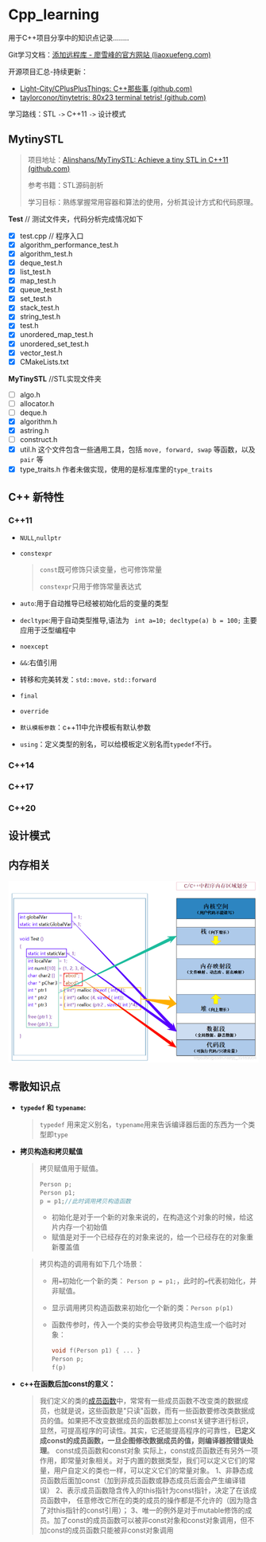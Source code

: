 # Cpp_learning

用于C++项目分享中的知识点记录........

Git学习文档：[添加远程库 - 廖雪峰的官方网站 (liaoxuefeng.com)](https://www.liaoxuefeng.com/wiki/896043488029600/898732864121440)

开源项目汇总-持续更新：

- [Light-City/CPlusPlusThings: C++那些事 (github.com)](https://github.com/Light-City/CPlusPlusThings)
- [taylorconor/tinytetris: 80x23 terminal tetris! (github.com)](https://github.com/taylorconor/tinytetris)

学习路线：STL `->`  C++11 `->`  设计模式

## MytinySTL

> 项目地址：[Alinshans/MyTinySTL: Achieve a tiny STL in C++11 (github.com)](https://github.com/Alinshans/MyTinySTL)
>
> 参考书籍：STL源码剖析
>
> 学习目标：熟练掌握常用容器和算法的使用，分析其设计方式和代码原理。

**Test**       	         // 测试文件夹，代码分析完成情况如下

- [x] test.cpp      // 程序入口
- [x] algorithm_performance_test.h
- [x] algorithm_test.h
- [x] deque_test.h
- [x] list_test.h
- [x] map_test.h
- [x] queue_test.h
- [x] set_test.h
- [x] stack_test.h
- [x] string_test.h
- [x] test.h
- [x] unordered_map_test.h
- [x] unordered_set_test.h
- [x] vector_test.h
- [x] CMakeLists.txt

**MyTinySTL**   //STL实现文件夹

 - [ ] algo.h
 - [ ] allocator.h
 - [ ] deque.h 
 - [x] algorithm.h
 - [x] astring.h
 - [ ] construct.h
 - [x] util.h   这个文件包含一些通用工具，包括 `move, forward, swap` 等函数，以及 `pair` 等 
 - [x] type_traits.h   作者未做实现，使用的是标准库里的`type_traits`

## C++ 新特性

### C++11

- `NULL`,`nullptr`

- `constexpr`

  > `const`既可修饰只读变量，也可修饰常量
  >
  > `constexpr`只用于修饰常量表达式

 - `auto`:用于自动推导已经被初始化后的变量的类型
 - `decltype`:用于自动类型推导,语法为 `
   int a=10; decltype(a) b = 100;`  主要应用于泛型编程中
- `noexcept`

- `&&`:右值引用

- 转移和完美转发：`std::move，std::forward`

- `final`

- `override`

- `默认模板参数`：c++11中允许模板有默认参数

- `using`：定义类型的别名，可以给模板定义别名而`typedef`不行。

### C++14

### C++17

### C++20

## 设计模式

## 内存相关
 ![](./static/img/memory.png)
## 零散知识点

- **`typedef` 和 `typename`:**

  >  `typedef` 用来定义别名，`typename`用来告诉编译器后面的东西为一个类型即`type`

- **拷贝构造和拷贝赋值**

  > 拷贝赋值用于赋值。
  >
  > ```c++
  > Person p;
  > Person p1;
  > p = p1;//此时调用拷贝构造函数
  > ```
  >
  > - 初始化是对于一个新的对象来说的，在构造这个对象的时候，给这片内存一个初始值
  > - 赋值是对于一个已经存在的对象来说的，给一个已经存在的对象重新覆盖值

  > 拷贝构造的调用有如下几个场景：
  >
  > - 用`=`初始化一个新的类： `Person p = p1;`，此时的`=`代表初始化，并非赋值。
  >
  > - 显示调用拷贝构造函数来初始化一个新的类：`Person p(p1)`
  >
  > - 函数传参时，传入一个类的实参会导致拷贝构造生成一个临时对象：
  >
  >   ```c++
  >   void f(Person p1) { ... }
  >   Person p;
  >   f(p)
  >   ```

- **c++在函数后加const的意义：**

  > 我们定义的类的[成员函数](https://so.csdn.net/so/search?q=成员函数&spm=1001.2101.3001.7020)中，常常有一些成员函数不改变类的数据成员，也就是说，这些函数是"只读"函数，而有一些函数要修改类数据成员的值。如果把不改变数据成员的函数都加上const关键字进行标识，显然，可提高程序的可读性。其实，它还能提高程序的可靠性，**已定义成const的成员函数，一旦企图修改数据成员的值，则编译器按错误处理**。 const成员函数和const对象 实际上，const成员函数还有另外一项作用，即常量对象相关。对于内置的数据类型，我们可以定义它们的常量，用户自定义的类也一样，可以定义它们的常量对象。
  > 1、非静态成员函数后面加const（加到非成员函数或静态成员后面会产生编译错误）
  > 2、表示成员函数隐含传入的this指针为const指针，决定了在该成员函数中， 任意修改它所在的类的成员的操作都是不允许的（因为隐含了对this指针的const引用）；
  > 3、唯一的例外是对于mutable修饰的成员。加了const的成员函数可以被非const对象和const对象调用，但不加const的成员函数只能被非const对象调用




